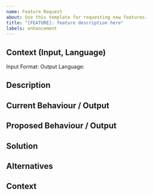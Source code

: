 ```yaml
---
name: Feature Request
about: Use this template for requesting new features.
title: "[FEATURE]: feature description here"
labels: enhancement
---
```


<!--- Provide a general summary of the feature in the Title above -->

## Context (Input, Language)
<!-- What input format and what target output language would this affect ? -->

Input Format: 
Output Language: 

## Description
<!--- How would this feature benefit you? What are you trying to accomplish? -->
<!--- Providing context helps us come up with a solution that is most useful in the real world -->

## Current Behaviour / Output
<!--- Tell us what happens / what output is currently generated -->

## Proposed Behaviour / Output
<!--- Tell us what should happen / what output should be generated -->

## Solution
<!-- Describe or propose a potential solution -->

## Alternatives
<!-- Please describe any alternatives you have considered and how they do or do not work for you -->

## Context
<!-- Add any additional context here, if applicable -->
